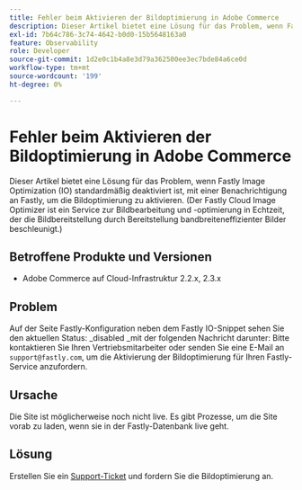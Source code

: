 ```yaml
---
title: Fehler beim Aktivieren der Bildoptimierung in Adobe Commerce
description: Dieser Artikel bietet eine Lösung für das Problem, wenn Fastly Image Optimization (IO) standardmäßig deaktiviert ist, mit einer Benachrichtigung an Fastly, um die Bildoptimierung zu aktivieren. (Der Fastly Cloud Image Optimizer ist ein Service zur Bildbearbeitung und -optimierung in Echtzeit, der die Bildbereitstellung durch Bereitstellung bandbreiteneffizienter Bilder beschleunigt.)
exl-id: 7b64c786-3c74-4642-b0d0-15b5648163a0
feature: Observability
role: Developer
source-git-commit: 1d2e0c1b4a8e3d79a362500ee3ec7bde84a6ce0d
workflow-type: tm+mt
source-wordcount: '199'
ht-degree: 0%

---
```


# Fehler beim Aktivieren der Bildoptimierung in Adobe Commerce

Dieser Artikel bietet eine Lösung für das Problem, wenn Fastly Image Optimization (IO) standardmäßig deaktiviert ist, mit einer Benachrichtigung an Fastly, um die Bildoptimierung zu aktivieren. (Der Fastly Cloud Image Optimizer ist ein Service zur Bildbearbeitung und -optimierung in Echtzeit, der die Bildbereitstellung durch Bereitstellung bandbreiteneffizienter Bilder beschleunigt.)

## Betroffene Produkte und Versionen

* Adobe Commerce auf Cloud-Infrastruktur 2.2.x, 2.3.x

## Problem

Auf der Seite Fastly-Konfiguration neben dem Fastly IO-Snippet sehen Sie den aktuellen Status: \_disabled \_mit der folgenden Nachricht darunter: Bitte kontaktieren Sie Ihren Vertriebsmitarbeiter oder senden Sie eine E-Mail an `support@fastly.com`, um die Aktivierung der Bildoptimierung für Ihren Fastly-Service anzufordern.

## Ursache

Die Site ist möglicherweise noch nicht live. Es gibt Prozesse, um die Site vorab zu laden, wenn sie in der Fastly-Datenbank live geht.

## Lösung

Erstellen Sie ein [Support-Ticket](/help/help-center-guide/help-center/magento-help-center-user-guide.md#submit-ticket) und fordern Sie die Bildoptimierung an.
